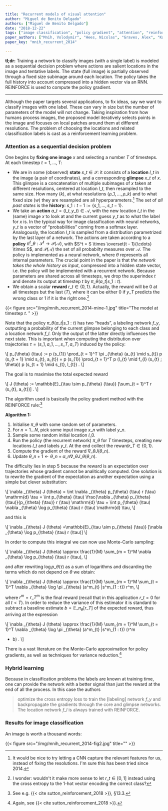 ```yaml
---

title: "Recurrent models of visual attention"
author: "Miguel de Benito Delgado"
authors: ["Miguel de Benito Delgado"]
date: "2018-12-22"
tags: ["image classification", "policy gradient", "attention", "reinforcement learning", "POMDP", "RNN"]
paper_authors: ["Mnih, Volodymir", "Hees, Nicolas", "Graves, Alex", "Kavukcuoglu, Koray"]
paper_key: "mnih_recurrent_2014"

---
```








**tl;dr:** Training a network to classify images (with a single label) is 
modeled as a sequential decision problem where actions are salient locations in 
the image and tentative labels. The state (full image) is partially observed 
through a fixed size subimage around each location. The policy takes the full 
history into account compressed into a hidden vector via an RNN. REINFORCE is 
used to compute the policy gradient.



---



Although the paper targets several applications, to fix ideas, say we want to 
classify images with one label. These can vary in size but the number of 
parameters of the model will not change. Taking inspiration from how humans 
process images, the proposed model iteratively selects points in the image and 
focuses on local patches around them at different resolutions. The problem of 
choosing the locations and related classification labels is cast as a 
reinforcement learning problem.

### Attention as a sequential decision problem

One begins by **fixing one image** $x$ and selecting a number $T$ of 
timesteps. At each timestep $t = 1, \ldots, T$:

* We are in some (observed) **state** $s\_{t} \in \mathcal{S}$: it consists of 
  a **location** $l\_{t}$ in the image (a pair of coordinates), and a 
  corresponding **glimpse** $x\_{t}$ of $x$. This glimpse is a concatenation of 
  multiple subimages of $x$ taken at different resolutions, centered at 
  location $l\_{t}$, then resampled to the same size. How many ($k$), at what 
  resolutions ($\rho \_{1}, \ldots, \rho \_{k}$) and to what fixed size ($w$) 
  they are resampled are all hyperparameters.[^1] The set of *all past states* 
  is the **history**: $s\_{1 : t - 1} := \lbrace s\_{1}, \ldots, s\_{t - 1} 
  \rbrace$.
* We take an **action** $a\_{t} = (l\_{t}, y\_{t}) \in \mathcal{A}$, with the 
  new location $l\_{t}$ in the (same) image $x$ to look at and the current 
  guess $y\_{t}$ as to what the label for $x$ is. In the typical way for image 
  classification with neural networks, $y\_{t}$ is a vector of 
  “probabilities” coming from a softmax layer. Analogously, the location 
  $l\_{t}$ is sampled from a distribution parametrized by the last layer of a 
  network. The actions are taken according to a **policy** $\pi^t\_{\theta} : 
  \mathcal{S}^t \rightarrow \mathcal{P} (\mathcal{A})$, with $S^t = S \times 
  \overset{t - 1}{\cdots} \times S$, and $\mathcal{P} (\mathcal{A})$ the set of 
  all probabilty measures over $\mathcal{A}$. The policy is implemented as a 
  neural network, where $\theta$ represents all internal parameters. The 
  crucial point in the paper is that *the network takes the whole history as 
  input*, compressed into a hidden state vector, i.e. the policy will be 
  implemented with a recurrent network. Because parameters are shared across 
  all timesteps, we drop the superindex $t$ and denote its output at timestep 
  $t$ by $\pi \_{\theta} (a\_{t} |s\_{1 : t})$.
* We obtain a scalar **reward** $r\_{t} \in \lbrace 0, 1 \rbrace$. Actually, 
  the reward will be 0 at all timesteps but the last ($T$), where it can be 
  either 0 if $y\_{T}$ predicts the wrong class or 1 if it is the right 
  one.[^2]

{{< figure src="/img/mnih_recurrent_2014-mine-1.jpg" title="The model at timestep $t$. " >}}

Note that the policy $\pi \_{\theta} (a\_{t} |s\_{1 : t})$ has two 
“heads”, a labeling network $f\_{y}$, outputting a probability of the 
current glimpse belonging to each class and a location network $f\_{l}$. Only 
the output of the latter directly influences the next state. This is important 
when computing the distribution over trajectories $\tau = (s\_{1}, a\_{1}, 
\ldots, s\_{T}, a\_{T})$ induced by the policy:

\\[ p\_{\theta} (\tau) := p (s\_{1})  \prod\_{t = 1}^T \pi \_{\theta} (a\_{t}
   \mid s\_{t}) p (s\_{t + 1} \mid s\_{t}, a\_{t}) = p (s\_{1})  \prod\_{t =
   1}^T p (l\_{t} \mid f\_{l} (s\_{t} ; \theta)) p (s\_{t + 1} \mid s\_{t},
   l\_{t}) . \\]

The goal is to maximise the total expected reward

\\[ J (\theta) := \mathbb{E}\_{\tau \sim p\_{\theta} (\tau)} [\sum\_{t = 1}^T r
   (s\_{t}, a\_{t})] . \\]

The algorithm used is basically the policy gradient method with the REINFORCE 
rule:[^3]

**Algorithm 1:**

1. Initialise $\pi \_{\theta}$ with some random set of parameters.
1. For $n = 1 \ldots N$, pick some input image $x\_{n}$ with label $y\_{n}$.
1. Sample some random initial location $l\_{0}$.
1. Run the policy (the recurrent network) $\pi \_{\theta}$ for $T$ timesteps,
   creating new locations $l\_{t}$ and labels $y\_{t}$. At the end collect the
   reward$r\_{T} \in \lbrace 0, 1 \rbrace$.
1. Compute the gradient of the reward $\nabla \_{\theta} J (\theta \_{n})$.
1. Update $\theta \_{n + 1} \leftarrow \theta \_{n} + \alpha \_{n} \nabla
   \_{\theta} J\_{\theta} (\theta \_{n})$.

The difficulty lies in step $5$ because the reward is an expectation over 
trajectories whose gradient cannot be analitically computed. One solution is to 
rewrite the gradient of the expectation as another expectation using a simple 
but clever substitution:

\\[ \nabla \_{\theta} J (\theta) = \int \nabla \_{\theta} p\_{\theta} (\tau) r
   (\tau) \mathrm{d} \tau = \int p\_{\theta} (\tau)  \frac{\nabla \_{\theta}
   p\_{\theta} (\tau)}{p\_{\theta} (\tau)} r (\tau) \mathrm{d} \tau = \int
   p\_{\theta} (\tau) \nabla \_{\theta} \log p\_{\theta} (\tau) r (\tau)
   \mathrm{d} \tau, \\]

and this is

\\[ \nabla \_{\theta} J (\theta) =\mathbb{E}\_{\tau \sim p\_{\theta} (\tau)}
   [\nabla \_{\theta} \log p\_{\theta} (\tau) r (\tau)] \\]

In order to compute this integral we can now use Monte-Carlo sampling:

\\[ \nabla \_{\theta} J (\theta) \approx \frac{1}{M}  \sum\_{m = 1}^M \nabla
   \_{\theta} \log p\_{\theta} (\tau) r (\tau), \\]

and after rewriting $\log p\_{\theta} (\tau)$ as a sum of logarithms and 
discarding the terms which do not depend on $\theta$ we obtain:

\\[ \nabla \_{\theta} J (\theta) \approx \frac{1}{M}  \sum\_{m = 1}^M \sum\_{t
   = 1}^T \nabla \_{\theta} \log \pi \_{\theta} (a^m\_{t} |s^m\_{1 : t}) r^m,
\\]

where $r^m = r\_{T}^m$ is the final reward (recall that in this application 
$r\_{t} = 0$ for all $t < T$). In order to reduce the variance of this 
estimator it is standard to subtract a baseline estimate  $b 
=\mathbb{E}\_{\pi_{\theta}} [r\_{T}]$ of the expected reward, thus arriving at 
the expression

\\[ \nabla \_{\theta} J (\theta) \approx \frac{1}{M}  \sum\_{m = 1}^M \sum\_{t
   = 1}^T \nabla \_{\theta} \log \pi \_{\theta} (a^m\_{t} |s^m\_{1 : t})  (r^m
   - b) . \\]

There is a vast literature on the Monte-Carlo approximation for policy 
gradients, as well as techniques for variance reduction.[^4]

### Hybrid learning

Because in classification problems the labels are known at training time, one 
can provide the network with a better signal than just the reward at the end of 
all the process. In this case the authors

> optimize the cross entropy loss to train the [labeling] network $f\_{y}$ and 
> backpropagate the gradients through the core and glimpse networks. The 
> location network $f\_{l}$ is always trained with REINFORCE.

### Results for image classification

An image is worth a thousand words:

{{< figure src="/img/mnih_recurrent_2014-fig2.jpg" title="" >}}


[^1]: It would be nice to try letting a CNN capture the relevant features for us, instead of fixing the resolutions. I'm sure this has been tried since 2014.
[^2]: I wonder: wouldn't it make more sense to let $r\_{t} \in [0, 1]$ instead using the cross entropy to the 1-hot vector encoding the correct class?
[^3]: See e.g. {{< cite sutton_reinforcement_2018 >}}, §13.3.
[^4]: Again, see {{< cite sutton_reinforcement_2018 >}}.
